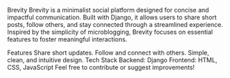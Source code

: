 Brevity
Brevity is a minimalist social platform designed for concise and impactful communication. Built with Django, it allows users to share short posts, follow others, and stay connected through a streamlined experience. Inspired by the simplicity of microblogging, Brevity focuses on essential features to foster meaningful interactions.

Features
Share short updates.
Follow and connect with others.
Simple, clean, and intuitive design.
Tech Stack
Backend: Django
Frontend: HTML, CSS, JavaScript
Feel free to contribute or suggest improvements!
